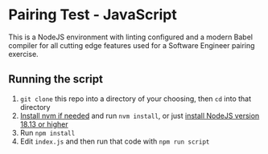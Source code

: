 Pairing Test - JavaScript
=================================

This is a NodeJS environment with linting configured and a modern Babel compiler for all cutting edge features used for a Software Engineer pairing exercise.

## Running the script

1. `git clone` this repo into a directory of your choosing, then `cd` into that directory
2.  [Install nvm if needed](https://github.com/nvm-sh/nvm#installing-and-updating) and run `nvm install`, or just [install NodeJS version 18.13 or higher](https://nodejs.org/en/download/)
3. Run `npm install`
4. Edit `index.js` and then run that code with `npm run script`
